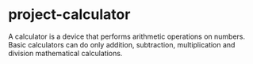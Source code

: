 # project-calculator
A calculator is a device that performs arithmetic operations on numbers. Basic calculators can do only addition, subtraction, multiplication and division mathematical calculations.
